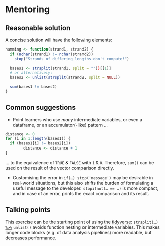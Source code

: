 # Mentoring

## Reasonable solution

A concise solution will have the following elements:

```r
hamming <- function(strand1, strand2) {
  if (nchar(strand1) != nchar(strand2))
    stop("Strands of differing lengths don't compute!")
  
  bases1 <- strsplit(strand1, split = ""))[[1]]
  # or alternatively:
  bases2 <- unlist(strsplit(strand2, split = NULL))
  
  sum(bases1 != bases2)
}
```

## Common suggestions

- Point learners who use _many_ intermediate variables, or even a dataframe, or an accumulator(-like) pattern …
```r
distance <- 0
for (i in 1:length(bases1)) {
  if (bases1[i] != bases2[i])
        distance <- distance + 1
}
```
… to the equivalence of `TRUE` & `FALSE` with `1` & `0`. Therefore, `sum()` can be
used on the result of the vector comparison directly.
- Customising the error in `if(…) stop('message')` may be desirable in real-world situations,
but this also shifts the burden of formulating a useful message to the developer.
`stopifnot(… == …)` is more compact, and in case of an error, prints the exact comparison
and its result.

## Talking points

This exercise can be the starting point of using the [tidyverse](https://tidyverse.org):
`strsplit(…)` [`%>%`](https://magrittr.tidyverse.org) `unlist()` avoids function nesting
or intermediate variables. This makes longer code blocks (e.g. of data analysis
pipelines) more readable, but decreases performance.
